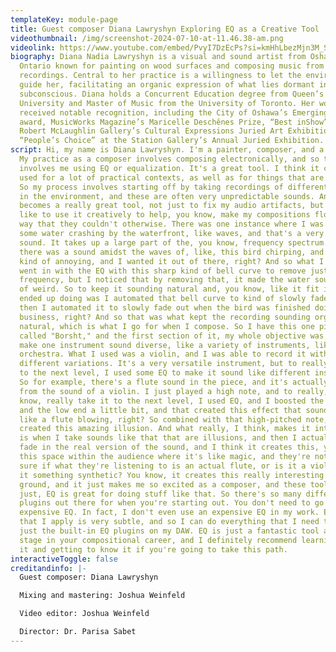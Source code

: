 ```yaml
---
templateKey: module-page
title: Guest composer Diana Lawryshyn Exploring EQ as a Creative Tool
videothumbnail: /img/screenshot-2024-07-10-at-11.46.38-am.png
videolink: https://www.youtube.com/embed/PvyI7DzEcPs?si=kmHhLbezMjn3M_SP
biography: Diana Nadia Lawryshyn is a visual and sound artist from Oshawa
  Ontario known for painting on wood surfaces and composing music from field
  recordings. Central to her practice is a willingness to let the environment
  guide her, facilitating an organic expression of what lies dormant in her
  subconscious. Diana holds a Concurrent Education degree from Queen’s
  University and Master of Music from the University of Toronto. Her work has
  received notable recognition, including the City of Oshawa’s Emerging Artist
  award, MusicWorks Magazine’s Maricelle Deschênes Prize, “Best inShow” at the
  Robert McLaughlin Gallery’s Cultural Expressions Juried Art Exhibition, and
  “People’s Choice” at the Station Gallery’s Annual Juried Exhibition.
script: Hi, my name is Diana Lawryshyn. I'm a painter, composer, and a teacher.
  My practice as a composer involves composing electronically, and so this
  involves me using EQ or equalization. It's a great tool. I think it can be
  used for a lot of practical contexts, as well as for things that are creative.
  So my process involves starting off by taking recordings of different things
  in the environment, and these are often very unpredictable sounds. And so EQ
  becomes a really great tool, not just to fix my audio artifacts, but I also
  like to use it creatively to help, you know, make my compositions flow in a
  way that they couldn't otherwise. There was one instance where I was recording
  some water crashing by the waterfront, like waves, and that's a very noisy
  sound. It takes up a large part of the, you know, frequency spectrum. And so
  there was a sound amidst the waves of, like, this bird chirping, and it was
  kind of annoying, and I wanted it out of there, right? And so what I did was I
  went in with the EQ with this sharp kind of bell curve to remove just that one
  frequency, but I noticed that by removing that, it made the water sound kind
  of weird. So to keep it sounding natural and, you know, like it fit in, what I
  ended up doing was I automated that bell curve to kind of slowly fade in, and
  then I automated it to slowly fade out when the bird was finished doing its
  business, right? And so that was what kept the recording sounding organic and
  natural, which is what I go for when I compose. So I have this one piece. It's
  called "Borsht," and the first section of it, my whole objective was to try to
  make one instrument sound diverse, like a variety of instruments, like an
  orchestra. What I used was a violin, and I was able to record it with
  different variations. It's a very versatile instrument, but to really take it
  to the next level, I used some EQ to make it sound like different instruments.
  So for example, there's a flute sound in the piece, and it's actually derived
  from the sound of a violin. I just played a high note, and to really, you
  know, really take it to the next level, I used EQ, and I boosted the high end
  and the low end a little bit, and that created this effect that sounded almost
  like a flute blowing, right? So combined with that high-pitched note, it
  created this amazing illusion. And what really, I think, makes it interesting
  is when I take sounds like that that are illusions, and then I actually slowly
  fade in the real version of the sound, and I think it creates this, you know,
  this space within the audience where it's like magic, and they're not really
  sure if what they're listening to is an actual flute, or is it a violin, or is
  it something synthetic? You know, it creates this really interesting middle
  ground, and it just makes me so excited as a composer, and these tools are
  just, EQ is great for doing stuff like that. So there's so many different
  plugins out there for when you're starting out. You don't need to go for an
  expensive EQ. In fact, I don't even use an expensive EQ in my work. Everything
  that I apply is very subtle, and so I can do everything that I need to do with
  just the built-in EQ plugins on my DAW. EQ is just a fantastic tool at any
  stage in your compositional career, and I definitely recommend learning about
  it and getting to know it if you're going to take this path.
interactiveToggle: false
creditandinfo: |-
  Guest composer: Diana Lawryshyn 

  Mixing and mastering: Joshua Weinfeld 

  Video editor: Joshua Weinfeld 

  Director: Dr. Parisa Sabet
---
```

